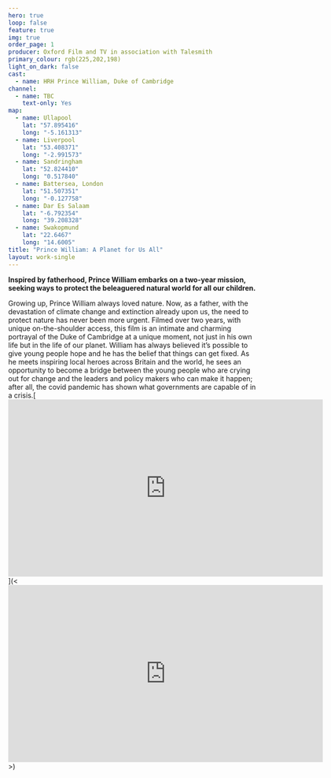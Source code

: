 ```yaml
---
hero: true
loop: false
feature: true
img: true
order_page: 1
producer: Oxford Film and TV in association with Talesmith
primary_colour: rgb(225,202,198)
light_on_dark: false
cast:
  - name: HRH Prince William, Duke of Cambridge
channel:
  - name: TBC
    text-only: Yes
map:
  - name: Ullapool
    lat: "57.895416"
    long: "-5.161313"
  - name: Liverpool
    lat: "53.408371"
    long: "-2.991573"
  - name: Sandringham
    lat: "52.824410"
    long: "0.517840"
  - name: Battersea, London
    lat: "51.507351"
    long: "-0.127758"
  - name: Dar Es Salaam
    lat: "-6.792354"
    long: "39.208328"
  - name: Swakopmund
    lat: "22.6467"
    long: "14.6005"
title: "Prince William: A Planet for Us All"
layout: work-single
---
```

**Inspired by fatherhood, Prince William embarks on a two-year mission, seeking ways to protect the beleaguered natural world for all our children.**

Growing up, Prince William always loved nature. Now, as a father, with the devastation of climate change and extinction already upon us, the need to protect nature has never been more urgent. Filmed over two years, with unique on-the-shoulder access, this film is an intimate and charming portrayal of the Duke of Cambridge at a unique moment, not just in his own life but in the life of our planet. William has always believed it’s possible to give young people hope and he has the belief that things can get fixed. As he meets inspiring local heroes across Britain and the world, he sees an opportunity to become a bridge between the young people who are crying out for change and the leaders and policy makers who can make it happen; after all, the covid pandemic has shown what governments are capable of in a crisis.[<iframe title="vimeo-player" src="https://player.vimeo.com/video/460957576" width="640" height="360" frameborder="0" allowfullscreen></iframe>](<<iframe title="vimeo-player" src="https://player.vimeo.com/video/460957576" width="640" height="360" frameborder="0" allowfullscreen></iframe>>)